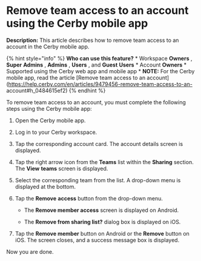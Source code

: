 # Remove team access to an account using the Cerby mobile app

**Description:** This article describes how to remove team access to an account in the Cerby mobile app.

{% hint style="info" %} **Who can use this feature?** * Workspace **Owners** ,
**Super** **Admins** , **Admins** , **Users** , and **Guest** **Users** *
Account **Owners** * Supported using the Cerby web app and mobile app *
**NOTE:** For the Cerby mobile app, read the article [Remove team access to an
account](https://help.cerby.com/en/articles/9479456-remove-team-access-to-an-
account#h_0484615ef2) {% endhint %}

To remove team access to an account, you must complete the following steps
using the Cerby mobile app:

  1. Open the Cerby mobile app.

  2. Log in to your Cerby workspace.

  3. Tap the corresponding account card. The account details screen is displayed.

  4. Tap the right arrow icon from the **Teams** list within the **Sharing** section. The **View** **teams** screen is displayed.

  5. Select the corresponding team from the list. A drop-down menu is displayed at the bottom.

  6. Tap the **Remove** **access** button from the drop-down menu.

     * The **Remove member access** screen is displayed on Android.

     * The **Remove <team> from sharing list?** dialog box is displayed on iOS.

  7. Tap the **Remove member** button on Android or the **Remove** button on iOS. The screen closes, and a success message box is displayed.

Now you are done.

